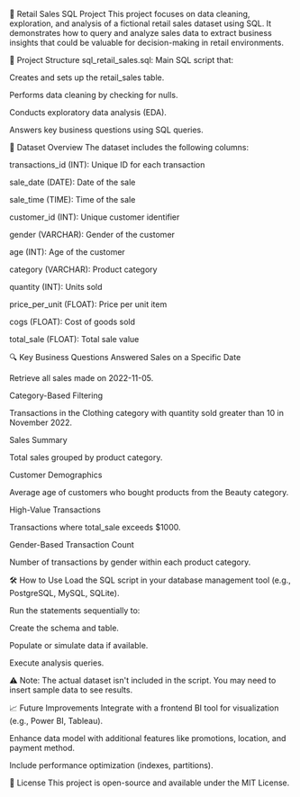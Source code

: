 🛒 Retail Sales SQL Project
This project focuses on data cleaning, exploration, and analysis of a fictional retail sales dataset using SQL. It demonstrates how to query and analyze sales data to extract business insights that could be valuable for decision-making in retail environments.

📂 Project Structure
sql_retail_sales.sql: Main SQL script that:

Creates and sets up the retail_sales table.

Performs data cleaning by checking for nulls.

Conducts exploratory data analysis (EDA).

Answers key business questions using SQL queries.

🧮 Dataset Overview
The dataset includes the following columns:

transactions_id (INT): Unique ID for each transaction

sale_date (DATE): Date of the sale

sale_time (TIME): Time of the sale

customer_id (INT): Unique customer identifier

gender (VARCHAR): Gender of the customer

age (INT): Age of the customer

category (VARCHAR): Product category

quantity (INT): Units sold

price_per_unit (FLOAT): Price per unit item

cogs (FLOAT): Cost of goods sold

total_sale (FLOAT): Total sale value

🔍 Key Business Questions Answered
Sales on a Specific Date

Retrieve all sales made on 2022-11-05.

Category-Based Filtering

Transactions in the Clothing category with quantity sold greater than 10 in November 2022.

Sales Summary

Total sales grouped by product category.

Customer Demographics

Average age of customers who bought products from the Beauty category.

High-Value Transactions

Transactions where total_sale exceeds $1000.

Gender-Based Transaction Count

Number of transactions by gender within each product category.

🛠 How to Use
Load the SQL script in your database management tool (e.g., PostgreSQL, MySQL, SQLite).

Run the statements sequentially to:

Create the schema and table.

Populate or simulate data if available.

Execute analysis queries.

⚠️ Note: The actual dataset isn't included in the script. You may need to insert sample data to see results.

📈 Future Improvements
Integrate with a frontend BI tool for visualization (e.g., Power BI, Tableau).

Enhance data model with additional features like promotions, location, and payment method.

Include performance optimization (indexes, partitions).

📃 License
This project is open-source and available under the MIT License.

